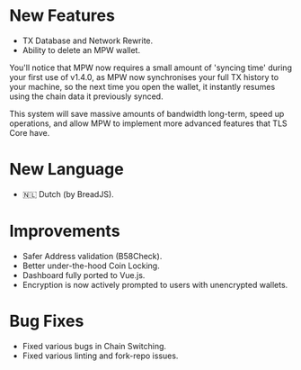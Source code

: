 # New Features
- TX Database and Network Rewrite.
- Ability to delete an MPW wallet.

You'll notice that MPW now requires a small amount of 'syncing time' during your first use of v1.4.0, as MPW now synchronises your full TX history to your machine, so the next time you open the wallet, it instantly resumes using the chain data it previously synced.

This system will save massive amounts of bandwidth long-term, speed up operations, and allow MPW to implement more advanced features that TLS Core have.

# New Language
- 🇳🇱 Dutch (by BreadJS).

# Improvements
- Safer Address validation (B58Check).
- Better under-the-hood Coin Locking.
- Dashboard fully ported to Vue.js.
- Encryption is now actively prompted to users with unencrypted wallets.

# Bug Fixes
- Fixed various bugs in Chain Switching.
- Fixed various linting and fork-repo issues.